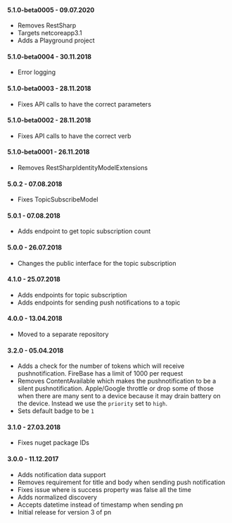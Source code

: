 #### 5.1.0-beta0005 - 09.07.2020
* Removes RestSharp
* Targets netcoreapp3.1
* Adds a Playground project

#### 5.1.0-beta0004 - 30.11.2018
* Error logging

#### 5.1.0-beta0003 - 28.11.2018
* Fixes API calls to have the correct parameters

#### 5.1.0-beta0002 - 28.11.2018
* Fixes API calls to have the correct verb

#### 5.1.0-beta0001 - 26.11.2018
* Removes RestSharpIdentityModelExtensions

#### 5.0.2 - 07.08.2018
* Fixes TopicSubscribeModel

#### 5.0.1 - 07.08.2018
* Adds endpoint to get topic subscription count

#### 5.0.0 - 26.07.2018
* Changes the public interface for the topic subscription

#### 4.1.0 - 25.07.2018
* Adds endpoints for topic subscription
* Adds endpoints for sending push notifications to a topic

#### 4.0.0 - 13.04.2018
* Moved to a separate repository

#### 3.2.0 - 05.04.2018
* Adds a check for the number of tokens which will receive pushnotification. FireBase has a limit of 1000 per request
* Removes ContentAvailable which makes the pushnotification to be a silent pushnotification. Apple/Google throttle or drop some of those when there are many sent to a device because it may drain battery on the device. Instead we use the `priority` set to `high`.
* Sets default badge to be `1`

#### 3.1.0 - 27.03.2018
* Fixes nuget package IDs

#### 3.0.0 - 11.12.2017
* Adds notification data support
* Removes requirement for title and body when sending push notification
* Fixes issue where is success property was false all the time
* Adds normalized discovery
* Accepts datetime instead of timestamp when sending pn
* Initial release for version 3 of pn

